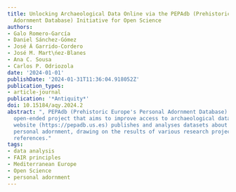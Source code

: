 ```yaml
---
title: Unlocking Archaeological Data Online via the PEPAdb (Prehistoric Europe's Personal
  Adornment Database) Initiative for Open Science
authors:
- Galo Romero-García
- Daniel Sánchez-Gómez
- José Á Garrido-Cordero
- José M. Mart\ńez-Blanes
- Ana C. Sousa
- Carlos P. Odriozola
date: '2024-01-01'
publishDate: '2024-01-31T11:36:04.918052Z'
publication_types:
- article-journal
publication: '*Antiquity*'
doi: 10.15184/aqy.2024.2
abstract: ", PEPAdb (Prehistoric Europe's Personal Adornment Database) is a long-term,
  open-ended project that aims to improve access to archaeological data online. Its
  website (https://pepadb.us.es) publishes and analyses datasets about prehistoric
  personal adornment, drawing on the results of various research projects and bibliographic
  references."
tags:
- data analysis
- FAIR principles
- Mediterranean Europe
- Open Science
- personal adornment
---
```

